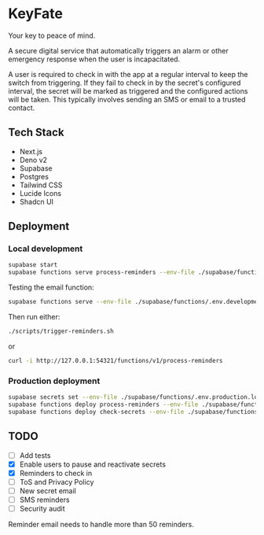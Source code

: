 # KeyFate

Your key to peace of mind.

A secure digital service that automatically triggers an alarm or other emergency response when the user is incapacitated.

A user is required to check in with the app at a regular interval to keep the switch from triggering. If they fail to check in by the secret's configured interval, the secret will be marked as triggered and the configured actions will be taken. This typically involves sending an SMS or email to a trusted contact.

## Tech Stack

- Next.js
- Deno v2
- Supabase
- Postgres
- Tailwind CSS
- Lucide Icons
- Shadcn UI

## Deployment

### Local development

```bash
supabase start
supabase functions serve process-reminders --env-file ./supabase/functions/.env.development.local
```

Testing the email function:

```bash
supabase functions serve --env-file ./supabase/functions/.env.development.local
```

Then run either:

```bash
./scripts/trigger-reminders.sh
```

or

```bash
curl -i http://127.0.0.1:54321/functions/v1/process-reminders
```

### Production deployment

```bash
supabase secrets set --env-file ./supabase/functions/.env.production.local
supabase functions deploy process-reminders --env-file ./supabase/functions/.env.production.local
supabase functions deploy check-secrets --env-file ./supabase/functions/.env.production.local
```

## TODO

- [ ] Add tests
- [x] Enable users to pause and reactivate secrets
- [x] Reminders to check in
- [ ] ToS and Privacy Policy
- [ ] New secret email
- [ ] SMS reminders
- [ ] Security audit

Reminder email needs to handle more than 50 reminders.
